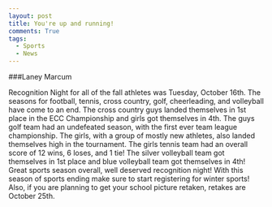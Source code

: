 ```yaml
---
layout: post
title: You're up and running!
comments: True
tags:
  - Sports
  - News
---
```


###Laney Marcum

Recognition Night for all of the fall athletes was Tuesday, October 16th. The seasons for football, tennis, cross country, golf, cheerleading, and volleyball have come to an end. The cross country guys landed themselves in 1st place in the ECC Championship and girls got themselves in 4th. The guys golf team had an undefeated season, with the first ever team league championship. The girls, with a group of mostly new athletes, also landed themselves high in the tournament. The girls tennis team had an overall score of 12 wins, 6 loses, and 1 tie! The silver volleyball team got themselves in 1st place and blue volleyball team got themselves in 4th! Great sports season overall, well deserved recognition night! With this season of sports ending make sure to start registering for winter sports! Also, if you are planning to get your school picture retaken, retakes are October 25th. 
